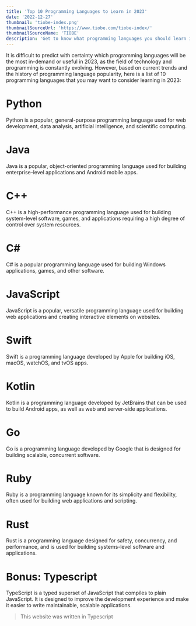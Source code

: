 ```yaml
---
title: 'Top 10 Programming Languages to Learn in 2023'
date: '2022-12-27'
thumbnail: 'tiobe-index.png'
thumbnailSourceUrl: 'https://www.tiobe.com/tiobe-index/'
thumbnailSourceName: 'TIOBE'
description: 'Get to know what programming languages you should learn in 2023.'
---
```

It is difficult to predict with certainty which programming languages will be the most in-demand or useful in 2023, as the field of technology and programming is constantly evolving. However, based on current trends and the history of programming language popularity, here is a list of 10 programming languages that you may want to consider learning in 2023:

# Python
Python is a popular, general-purpose programming language used for web development, data analysis, artificial intelligence, and scientific computing.

# Java
Java is a popular, object-oriented programming language used for building enterprise-level applications and Android mobile apps.

# C++ 
C++ is a high-performance programming language used for building system-level software, games, and applications requiring a high degree of control over system resources.

# C#
C# is a popular programming language used for building Windows applications, games, and other software.

# JavaScript
JavaScript is a popular, versatile programming language used for building web applications and creating interactive elements on websites.

# Swift
Swift is a programming language developed by Apple for building iOS, macOS, watchOS, and tvOS apps.

# Kotlin
Kotlin is a programming language developed by JetBrains that can be used to build Android apps, as well as web and server-side applications.

# Go
Go is a programming language developed by Google that is designed for building scalable, concurrent software.

# Ruby
Ruby is a programming language known for its simplicity and flexibility, often used for building web applications and scripting.

# Rust
Rust is a programming language designed for safety, concurrency, and performance, and is used for building systems-level software and applications.

# Bonus: Typescript
TypeScript is a typed superset of JavaScript that compiles to plain JavaScript. It is designed to improve the development experience and make it easier to write maintainable, scalable applications.
> This website was written in Typescript